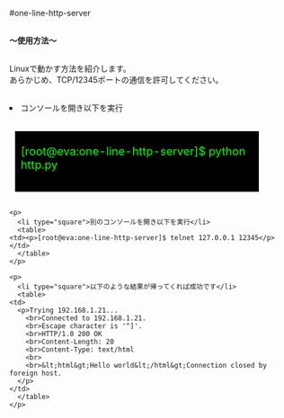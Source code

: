#one-line-http-server

<html>
  <style type=""text/css"">
      <!--
  html{
    font-size: 20px;
  }
  table{
    width: 90%;
    padding: 0px 10px;
  }
  table td{
    background-color: #000000;
    color: #00ff00;
    font-size: 20px;
  }
  p{
    margin-bottom: 30px;
  }
  em{
    text-indent:2em;
  }
	-->
  </style>

  <b><p>～使用方法～</p></b>
  <table>
    <p>Linuxで動かす方法を紹介します。
      <br>あらかじめ、TCP/12345ポートの通信を許可してください。</p>
    <p>
      <li type="square">コンソールを開き以下を実行</li>
      <table>
	<td><p>[root@eva:one-line-http-server]$ python http.py</p></td>
      </table>
    </p>

    <p>
      <li type="square">別のコンソールを開き以下を実行</li>
      <table>
	<td><p>[root@eva:one-line-http-server]$ telnet 127.0.0.1 12345</p></td>
      </table>
    </p>

    <p>
      <li type="square">以下のような結果が帰ってくれば成功です</li>
      <table>
	<td>
	  <p>Trying 192.168.1.21...
	    <br>Connected to 192.168.1.21.
	    <br>Escape character is '^]'.
	    <br>HTTP/1.0 200 OK
	    <br>Content-Length: 20
	    <br>Content-Type: text/html
	    <br>
	    <br>&lt;html&gt;Hello world&lt;/html&gt;Connection closed by foreign host.
	  </p>
	</td>
      </table>
    </p>
  </table>
  </html>
